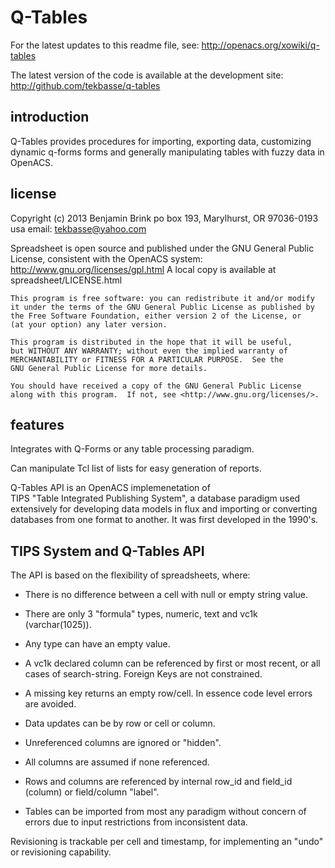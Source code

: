 Q-Tables
========

For the latest updates to this readme file, see: http://openacs.org/xowiki/q-tables

The latest version of the code is available at the development site:
 http://github.com/tekbasse/q-tables

introduction
------------

Q-Tables provides procedures for importing, exporting data, customizing
dynamic q-forms forms and generally manipulating tables with fuzzy data
in OpenACS.


license
-------
Copyright (c) 2013 Benjamin Brink
po box 193, Marylhurst, OR 97036-0193 usa
email: tekbasse@yahoo.com

Spreadsheet is open source and published under the GNU General Public License, consistent with the OpenACS system: http://www.gnu.org/licenses/gpl.html
A local copy is available at spreadsheet/LICENSE.html

    This program is free software: you can redistribute it and/or modify
    it under the terms of the GNU General Public License as published by
    the Free Software Foundation, either version 2 of the License, or
    (at your option) any later version.

    This program is distributed in the hope that it will be useful,
    but WITHOUT ANY WARRANTY; without even the implied warranty of
    MERCHANTABILITY or FITNESS FOR A PARTICULAR PURPOSE.  See the
    GNU General Public License for more details.

    You should have received a copy of the GNU General Public License
    along with this program.  If not, see <http://www.gnu.org/licenses/>.

features
--------

Integrates with Q-Forms or any table processing paradigm.

Can manipulate Tcl list of lists for easy generation of reports.

Q-Tables API is an OpenACS implemenetation of  
TIPS "Table Integrated Publishing System", a database
paradigm used extensively for developing data models in flux 
and importing or converting databases from one format to another.
It was first developed in the 1990's.


TIPS System and Q-Tables API
--------

The API is based on the flexibility of spreadsheets, where:

*   There is no difference between a cell with null or empty string value.

*   There are only 3 "formula" types, numeric, text and vc1k (varchar(1025)).

*   Any type can have an empty value.

*   A vc1k declared column can be referenced by first or most recent, 
    or all cases of search-string. Foreign Keys are not constrained.

*   A missing key returns an empty row/cell. In essence code level errors are avoided.

*   Data updates can be by row or cell or column.

*   Unreferenced columns are ignored or "hidden". 

*   All columns are assumed if none referenced.

*   Rows and columns are referenced by internal row_id and field_id (column) or field/column "label".

*   Tables can be imported from most any paradigm without concern of errors due to input restrictions from inconsistent data.

Revisioning is trackable per cell and timestamp, for implementing an "undo" or revisioning capability.

